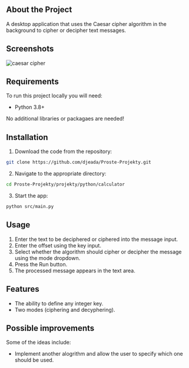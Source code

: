 ## About the Project

A desktop application that uses the Caesar cipher algorithm in the background to cipher or decipher text messages.

## Screenshots

![caesar cipher](https://user-images.githubusercontent.com/37275728/188400957-b9590fdb-defe-4c77-a820-5bebde2f6450.gif)

## Requirements

To run this project locally you will need:

* Python 3.8+

No additional libraries or packagaes are needed!

## Installation

1. Download the code from the repository:
    
```Bash
git clone https://github.com/djeada/Proste-Projekty.git
```

2. Navigate to the appropriate directory:

```Bash
cd Proste-Projekty/projekty/python/calculator
```

3. Start the app:

```Bash
python src/main.py
```

## Usage

1. Enter the text to be deciphered or ciphered into the message input.
2. Enter the offset using the key input.
3. Select whether the algorithm should cipher or decipher the message using the mode dropdown.
4. Press the Run button.
5. The processed message appears in the text area. 

## Features

* The ability to define any integer key. 
* Two modes (ciphering and decyphering).

## Possible improvements

Some of the ideas include:

* Implement another alogrithm and allow the user to specify which one should be used.
